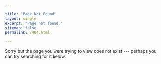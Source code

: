 ```yaml
---

title: "Page Not Found"
layout: single
excerpt: "Page not found."
sitemap: false
permalink: /404.html

---
```

Sorry but the page you were trying to view does not exist --- perhaps you can try searching for it below.

<script type="text/javascript">
	var GOOG_FIXURL_LANG = 'en';
	var GOOG_FIXURL_SITE = '{{ site.url }}'
</script>
<script type="text/javascript"
	src="//linkhelp.clients.google.com/tbproxy/lh/wm/fixurl.js">
</script>